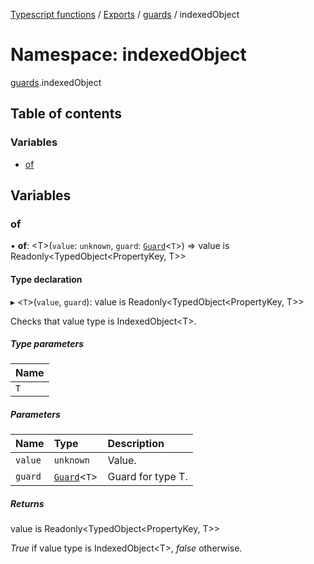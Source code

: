 [Typescript functions](../index.md) / [Exports](../modules.md) / [guards](guards.md) / indexedObject

# Namespace: indexedObject

[guards](guards.md).indexedObject

## Table of contents

### Variables

- [of](guards.indexedObject.md#of)

## Variables

### of

• **of**: <T\>(`value`: `unknown`, `guard`: [`Guard`](../interfaces/guards.Guard.md)<`T`\>) => value is Readonly<TypedObject<PropertyKey, T\>\>

#### Type declaration

▸ <`T`\>(`value`, `guard`): value is Readonly<TypedObject<PropertyKey, T\>\>

Checks that value type is IndexedObject\<T\>.

##### Type parameters

| Name |
| :------ |
| `T` |

##### Parameters

| Name | Type | Description |
| :------ | :------ | :------ |
| `value` | `unknown` | Value. |
| `guard` | [`Guard`](../interfaces/guards.Guard.md)<`T`\> | Guard for type T. |

##### Returns

value is Readonly<TypedObject<PropertyKey, T\>\>

_True_ if value type is IndexedObject\<T\>, _false_ otherwise.
